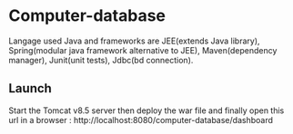 # Computer-database
Langage used Java and frameworks are JEE(extends Java library), Spring(modular java framework alternative to JEE), Maven(dependency manager), Junit(unit tests), Jdbc(bd connection).

## Launch
Start the Tomcat v8.5 server then deploy the war file and finally open this url in a browser :
http://localhost:8080/computer-database/dashboard